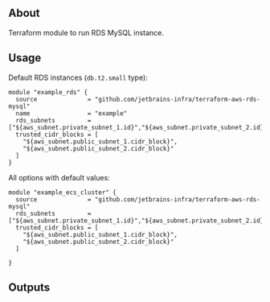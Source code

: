 ## About
Terraform module to run RDS MySQL instance. 


## Usage

Default RDS instances (`db.t2.small` type):
```
module "example_rds" {
  source              = "github.com/jetbrains-infra/terraform-aws-rds-mysql"
  name                = "example"
  rds_subnets         = ["${aws_subnet.private_subnet_1.id}","${aws_subnet.private_subnet_2.id}"]
  trusted_cidr_blocks = [
    "${aws_subnet.public_subnet_1.cidr_block}",
    "${aws_subnet.public_subnet_2.cidr_block}"
  ]
}
```

All options with default values:
```
module "example_ecs_cluster" {
  source              = "github.com/jetbrains-infra/terraform-aws-rds-mysql"
  rds_subnets         = ["${aws_subnet.private_subnet_1.id}","${aws_subnet.private_subnet_2.id}"]
  trusted_cidr_blocks = [
    "${aws_subnet.public_subnet_1.cidr_block}",
    "${aws_subnet.public_subnet_2.cidr_block}"
  ]
  
}
```

## Outputs
